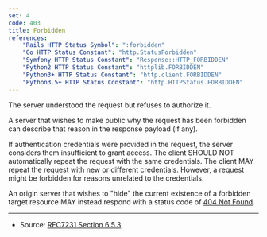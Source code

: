 ```yaml
---
set: 4
code: 403
title: Forbidden
references:
    "Rails HTTP Status Symbol": ":forbidden"
    "Go HTTP Status Constant": "http.StatusForbidden"
    "Symfony HTTP Status Constant": "Response::HTTP_FORBIDDEN"
    "Python2 HTTP Status Constant": "httplib.FORBIDDEN"
    "Python3+ HTTP Status Constant": "http.client.FORBIDDEN"
    "Python3.5+ HTTP Status Constant": "http.HTTPStatus.FORBIDDEN"
---
```


The server understood the request but refuses to authorize it.

A server that wishes to make public why the request has been forbidden can describe that reason in the response payload (if any).

If authentication credentials were provided in the request, the server considers them insufficient to grant access. The client SHOULD NOT automatically repeat the request with the same credentials. The client MAY repeat the request with new or different credentials. However, a request might be forbidden for reasons unrelated to the credentials.

An origin server that wishes to "hide" the current existence of a forbidden target resource MAY instead respond with a status code of [404 Not Found](/404).

---

* Source: [RFC7231 Section 6.5.3][1]

[1]: <http://tools.ietf.org/html/rfc7231#section-6.5.3>
